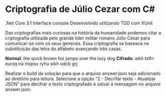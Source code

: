 # Criptografia de Júlio Cezar com C#

.Net Core 3.1
Interface console
Desenvolvido utilizando TDD com XUnit


Das criptografias mais curiosas na história da humanidade podemos citar a criptografia utilizada pelo grande líder militar romano Júlio César para comunicar-se com os seus generais. 
Essa criptografia se baseava na substituição das letra do alfabeto avançando três casas.

__Normal__:  the quick brown fox jumps over the lazy dog 
__Cifrado__: wkh txlfn eurzq ira mxpsv ryhu wkh odcb grj

Realizar o build da solução para que o arquivo answer.json seja adicionado ao diretório para leitura. 
Selecione a opção "2 - Decrifar texto - Atualizar JSON" para decifrar o texto criptografado e salvar a mensagem no arquivo answer.json. 